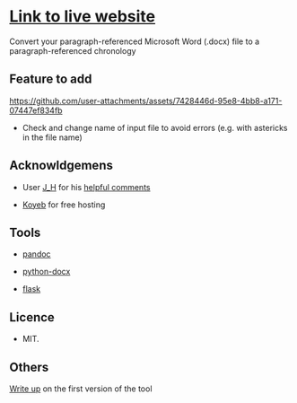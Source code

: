 # [Link to live website](https://generate-chronology.3willows.xyz/)

Convert your paragraph-referenced Microsoft Word (.docx) file to a paragraph-referenced chronology

## Feature to add

https://github.com/user-attachments/assets/7428446d-95e8-4bb8-a171-07447ef834fb


- Check and change name of input file to avoid errors (e.g. with astericks in the file name)

## Acknowldgemens

- User [J_H](https://codereview.stackexchange.com/users/145459/j-h) for his [helpful comments](https://codereview.stackexchange.com/questions/294181/flask-app-that-generates-word-chronology-from-word-document)

- [Koyeb](https://www.koyeb.com/) for free hosting

## Tools

- [pandoc](https://pandoc.org/)
  
- [python-docx](https://python-docx.readthedocs.io/en/latest/)

- [flask](https://flask.palletsprojects.com/en/stable/)

## Licence

- MIT.

## Others

[Write up](https://technical-blog.3willows.xyz/2024-10-21-generate-chronology-first-steps/) on the first version of the tool
